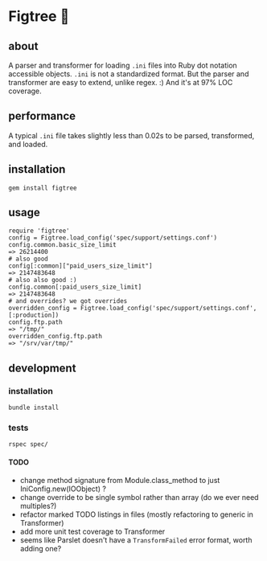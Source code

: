 # Figtree 🌳
## about
A parser and transformer for loading `.ini` files into Ruby dot notation accessible objects. `.ini` is not a standardized format. But the parser and transformer are easy to extend, unlike regex. :) And it's at 97% LOC coverage.

## performance
A typical `.ini` file takes slightly less than 0.02s to be parsed, transformed, and loaded.

## installation
`gem install figtree`

## usage
    require 'figtree'
    config = Figtree.load_config('spec/support/settings.conf')
    config.common.basic_size_limit
    => 26214400
    # also good
    config[:common]["paid_users_size_limit"]
    => 2147483648
    # also also good :)
    config.common[:paid_users_size_limit]
    => 2147483648
    # and overrides? we got overrides
    overridden_config = Figtree.load_config('spec/support/settings.conf', [:production])
    config.ftp.path
    => "/tmp/"
    overridden_config.ftp.path
    => "/srv/var/tmp/"

## development
### installation
`bundle install`

### tests
`rspec spec/`

#### TODO
- change method signature from Module.class_method to just IniConfig.new(IOObject) ?
- change override to be single symbol rather than array (do we ever need multiples?)
- refactor marked TODO listings in files (mostly refactoring to generic in Transformer)
- add more unit test coverage to Transformer
- seems like Parslet doesn't have a `TransformFailed` error format, worth adding one?
